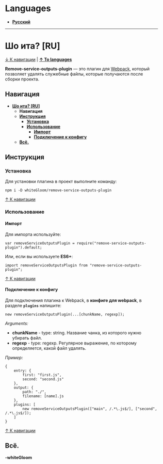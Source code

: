 # Languages
* **[Русский](#шо-ита-ru "Русский")**


------------


# Шо ита? [RU]

[↓ К навигации](#навигация "↓ К навигации") | **[↑ To languages](#languages "↑ To languages")**

**Remove-service-outputs-plugin** — это плагин для [Webpack](https://webpack.js.org/ "Webpack"), который позволяет удалять служебные файлы, которые получаются после сборки проекта.

## Навигация

* **[Шо ита? [RU]](#шо-ита-ru "Шо ита? [RU]")**
	+ **Навигация**
	+ **[Инструкция](#инструкция "Инструкция")**
		- **[Установка](#установка "Установка")**
		- **[Использование](#использование "Использование")**
			* **[Импорт](#импорт "Импорт")**
			* **[Подключение к конфигу](#подключение-к-конфигу "Подключение к конфигу")**
	+ **[Всё.](#всё "Всё.")**

## Инструкция

### Установка
Для установки плагина в проект выполните команду:

```
npm i -D whiteGloom/remove-service-outputs-plugin
```

[↑ К навигации](#навигация "↑ К навигации")

### Использование

#### Импорт
Для импорта используйте:

```
var removeServiceOutputsPlugin = require("remove-service-outputs-plugin").default;
```
Или, если вы используете **ES6+**:
```
import removeServiceOutputsPlugin from "remove-service-outputs-plugin";
```

[↑ К навигации](#навигация "↑ К навигации")

#### Подключение к конфигу
Для подключения плагина к Webpack, в **конфиге для webpack**, в разделе **`plugins`** напишите:


```
new removeServiceOutputsPlugin(...[chunkName, regexp]);
```

*Arguments:*
* **chunkName** - type: string. Название чанка, из которого нужно убирать файл.
* **regexp** - type: regexp. Регулярное выражение, по которому определяется, какой файл удалять.

*Пример:*

```
{
	entry: {
		first: "first.js",
		second: "second.js"
	},
	output: {
		path: "./",
		filename: [name].js
	},
	plugins: [
		new removeServiceOutputsPlugin(["main", /.*\.js$/], ["second", /.*\.js$/]);
	]
}
```

[↑ К навигации](#навигация "↑ К навигации")

## Всё.

**-whiteGloom**